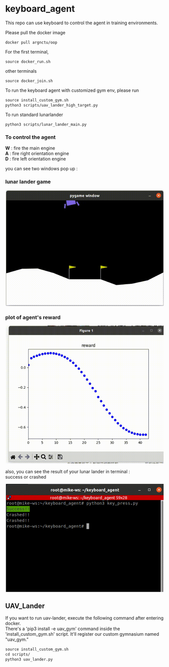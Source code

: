 # keyboard_agent

This repo can use keyboard to control the agent in training environments.

Please pull the docker image 

```
docker pull argnctu/oop
```

For the first terminal,
```
source docker_run.sh
```
other terminals
```
source docker_join.sh
```

To run the keyboard agent with customized gym env, please run 
```
source install_custom_gym.sh
python3 scripts/uav_lander_high_target.py
```

To run standard lunarlander
```
python3 scripts/lunar_lander_main.py
```

### To control the agent
**W** : fire the main engine  
**A** : fire right orientation engine  
**D** : fire left orientation engine  
  
you can see two windows pop up :
### lunar lander game 
<p align="center">
<img src="img/lunar_lander_cut.gif" width="500px"><br>
</p>

### plot of agent's reward  
<p align="center">
<img src="img/reward_cut.gif" width="500px" ><br>
</p>

also, you can see the result of your lunar lander in terminal :  
success or crashed

<p align="center">
<img src="img/terminal.gif" width="500px"><br>
</p>

## UAV_Lander
If you want to run uav-lander, execute the following command after entering docker. \
There's a 'pip3 install -e uav_gym' command inside the 'install_custom_gym.sh' script. It'll register our custom gymnasium named "uav_gym."
```
source install_custom_gym.sh
cd scripts/
python3 uav_lander.py
```
